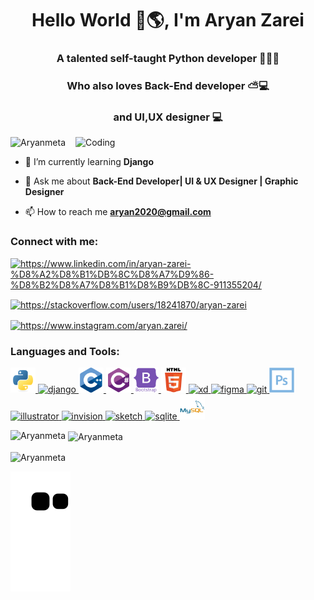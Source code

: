 <h1 align="center">Hello World 👋🌎, I'm Aryan Zarei</h1>
<h3 align="center">A talented self-taught Python developer 👨‍💻🐍</h3>
<h3 align="center">Who also loves Back-End developer ⛅💻</h3>
<h3 align="center">and UI,UX designer 💻</h3>
<img align="right" alt="Coding" width="400" src="https://i.pinimg.com/originals/f9/13/57/f9135788c6aeeec438abb986f283936c.gif">

<p align="left"> <img src="https://komarev.com/ghpvc/?username=Aryanmeta&label=Profile%20views&color=0e75b6&style=flat" alt="Aryanmeta" /> </p>


- 🌱 I’m currently learning **Django**

- 💬 Ask me about **Back-End Developer| UI & UX Designer | Graphic Designer**

- 📫 How to reach me **aryan2020@gmail.com**

<div>
<h3 align="left">Connect with me:</h3>

<p align="left">

<a href="https://www.linkedin.com/in/aryan-zarei-%D8%A2%D8%B1%DB%8C%D8%A7%D9%86-%D8%B2%D8%A7%D8%B1%D8%B9%DB%8C-911355204/" target="blank"><img align="center" src="https://raw.githubusercontent.com/rahuldkjain/github-profile-readme-generator/master/src/images/icons/Social/linked-in-alt.svg" alt="https://www.linkedin.com/in/aryan-zarei-%D8%A2%D8%B1%DB%8C%D8%A7%D9%86-%D8%B2%D8%A7%D8%B1%D8%B9%DB%8C-911355204/" height="30" width="40" /></a>

<a href="https://stackoverflow.com/users/18241870/aryan-zarei" target="blank"><img align="center" src="https://raw.githubusercontent.com/rahuldkjain/github-profile-readme-generator/master/src/images/icons/Social/stack-overflow.svg" alt="https://stackoverflow.com/users/18241870/aryan-zarei" height="30" width="40" /></a>

<a href="https://www.instagram.com/aryan.zarei/" target="blank"><img align="center" src="https://raw.githubusercontent.com/rahuldkjain/github-profile-readme-generator/master/src/images/icons/Social/instagram.svg" alt="https://www.instagram.com/aryan.zarei/" height="30" width="40" /></a>

</p>
</div>

<div>
<h3 align="left">Languages and Tools:</h3>

<p align="left"> <a href="https://www.python.org" target="_blank" rel="noreferrer"> <img src="https://raw.githubusercontent.com/devicons/devicon/master/icons/python/python-original.svg" alt="python" width="40" height="40"/> </a> <a href="https://www.djangoproject.com/" target="_blank" rel="noreferrer"> <img src="https://cdn.worldvectorlogo.com/logos/django.svg" alt="django" width="40" height="40"/> </a> <a href="https://www.w3schools.com/cpp/" target="_blank" rel="noreferrer"> <img src="https://raw.githubusercontent.com/devicons/devicon/master/icons/cplusplus/cplusplus-original.svg" alt="cplusplus" width="40" height="40"/> </a> <a href="https://www.w3schools.com/cs/" target="_blank" rel="noreferrer"> <img src="https://raw.githubusercontent.com/devicons/devicon/master/icons/csharp/csharp-original.svg" alt="csharp" width="40" height="40"/> </a>  <a href="https://getbootstrap.com" target="_blank" rel="noreferrer"> <img src="https://raw.githubusercontent.com/devicons/devicon/master/icons/bootstrap/bootstrap-plain-wordmark.svg" alt="bootstrap" width="40" height="40"/> </a> <a href="https://www.w3.org/html/" target="_blank" rel="noreferrer"> <img src="https://raw.githubusercontent.com/devicons/devicon/master/icons/html5/html5-original-wordmark.svg" alt="html5" width="40" height="40"/> </a> <a href="https://www.adobe.com/products/xd.html" target="_blank" rel="noreferrer"> <img src="https://cdn.worldvectorlogo.com/logos/adobe-xd.svg" alt="xd" width="40" height="40"/> </a> <a href="https://www.figma.com/" target="_blank" rel="noreferrer"> <img src="https://www.vectorlogo.zone/logos/figma/figma-icon.svg" alt="figma" width="40" height="40"/> </a> <a href="https://git-scm.com/" target="_blank" rel="noreferrer"> <img src="https://www.vectorlogo.zone/logos/git-scm/git-scm-icon.svg" alt="git" width="40" height="40"/> </a> <a href="https://www.photoshop.com/en" target="_blank" rel="noreferrer"> <img src="https://raw.githubusercontent.com/devicons/devicon/master/icons/photoshop/photoshop-line.svg" alt="photoshop" width="40" height="40"/> </a> <a href="https://www.adobe.com/in/products/illustrator.html" target="_blank" rel="noreferrer"> <img src="https://www.vectorlogo.zone/logos/adobe_illustrator/adobe_illustrator-icon.svg" alt="illustrator" width="40" height="40"/> </a> <a href="https://www.invisionapp.com/" target="_blank" rel="noreferrer"> <img src="https://www.vectorlogo.zone/logos/invisionapp/invisionapp-icon.svg" alt="invision" width="40" height="40"/> </a> <a href="https://www.sketch.com/" target="_blank" rel="noreferrer"> <img src="https://www.vectorlogo.zone/logos/sketchapp/sketchapp-icon.svg" alt="sketch" width="40" height="40"/> </a> <a href="https://www.sqlite.org/" target="_blank" rel="noreferrer"> <img src="https://www.vectorlogo.zone/logos/sqlite/sqlite-icon.svg" alt="sqlite" width="40" height="40"/> </a> <a href="https://www.mysql.com/" target="_blank" rel="noreferrer"> <img src="https://raw.githubusercontent.com/devicons/devicon/master/icons/mysql/mysql-original-wordmark.svg" alt="mysql" width="40" height="40"/> </a> </p>

</div>

<div>
  <p><img align="left" src="https://github-readme-stats.vercel.app/api/top-langs?username=Aryanmeta&show_icons=true&locale=en&layout=compact" alt="Aryanmeta" /></p>
  <p>&nbsp;<img align="center" src="https://github-readme-stats.vercel.app/api?username=Aryanmeta&show_icons=true&locale=en" alt="Aryanmeta" /></p>
  <p><img align="center" src="https://github-readme-streak-stats.herokuapp.com/?user=Aryanmeta&" alt="Aryanmeta" /></p>
</div>

<img align="left" alt="Coding" src="https://raw.githubusercontent.com/rafaballerini/rafaballerini/26d25a7dc705c50943f66aef6beb431253a93cd5/github-contribution-grid-snake.svg">
